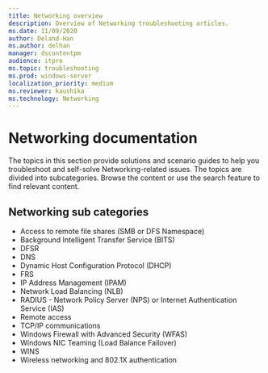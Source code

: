 ```yaml
---
title: Networking overview
description: Overview of Networking troubleshooting articles.
ms.date: 11/09/2020
author: Deland-Han
ms.author: delhan
manager: dscontentpm
audience: itpro
ms.topic: troubleshooting
ms.prod: windows-server
localization_priority: medium
ms.reviewer: kaushika
ms.technology: Networking
---
```

# Networking documentation

The topics in this section provide solutions and scenario guides to help you troubleshoot and self-solve Networking-related issues. The topics are divided into subcategories. Browse the content or use the search feature to find relevant content.

## Networking sub categories

- Access to remote file shares (SMB or DFS Namespace)
- Background Intelligent Transfer Service (BITS)
- DFSR
- DNS
- Dynamic Host Configuration Protocol (DHCP)
- FRS
- IP Address Management (IPAM)
- Network Load Balancing (NLB)
- RADIUS - Network Policy Server (NPS) or Internet Authentication Service (IAS)
- Remote access
- TCP/IP communications
- Windows Firewall with Advanced Security (WFAS)
- Windows NIC Teaming (Load Balance Failover)
- WINS
- Wireless networking and 802.1X authentication
